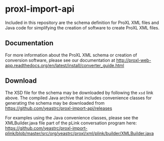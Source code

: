 # proxl-import-api
Included in this repository are the schema definition for ProXL XML files and
Java code for simplifying the creation of software to create ProXL XML files.

Documentation
--------------------
For more information about the ProXL XML schema or creation of conversion
software, please see our documentation at
http://proxl-web-app.readthedocs.org/en/latest/install/converter_guide.html

Download
--------------------
The XSD file for the schema may be downloaded by following the ``xsd`` link
above. The compiled Java archive that includes convenience classes for
generating the schema may be downloaded from https://github.com/yeastrc/proxl-import-api/releases

For examples using the Java convenience classes, please see the XMLBuilder.java file
part of the pLink conversation program here: https://github.com/yeastrc/proxl-import-plink/blob/master/src/org/yeastrc/proxl/xml/plink/builder/XMLBuilder.java

